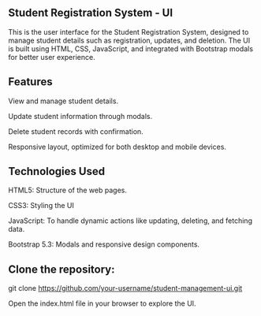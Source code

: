 Student Registration System - UI
------------------------------------
This is the user interface for the Student Registration System, designed to manage student details such as registration, updates, and deletion. The UI is built using HTML, CSS, JavaScript, and integrated with Bootstrap modals for better user experience.

Features
-------------
View and manage student details.

Update student information through modals.

Delete student records with confirmation.

Responsive layout, optimized for both desktop and mobile devices.

Technologies Used
------------------
HTML5: Structure of the web pages.

CSS3: Styling the UI

JavaScript: To handle dynamic actions like updating, deleting, and fetching data.

Bootstrap 5.3: Modals and responsive design components.

Clone the repository:
---------------------
git clone https://github.com/your-username/student-management-ui.git

Open the index.html file in your browser to explore the UI.
